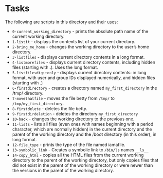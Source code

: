 # Tasks

The following are scripts in this directory and their uses:

* `0-current_working_directory` - prints the absolute path name of the current working directory.
* `1-listit` - displays the contents list of your current directory.
* `2-bring_me_home` - changes the working directory to the user’s home directory.
* `3-listfiles` - displays current directory contents in a long format.
* `4-listmorefiles` - displays current directory contents, including hidden files (starting with .). Uses the long format.
* `5-listfilesdigitonly` - displays current directory contents: in long format, with user and group IDs displayed numerically, and hidden files (starting with .)
* `6-firstdirectory` - creates a directory named `my_first_directory` in the /tmp/ directory.
* `7-movethatfile` - moves the file betty from `/tmp/` to `/tmp/my_first_directory`.
* `8-firstdelete` - deletes the file betty.
* `9-firstdirdeletion` - deletes the directory `my_first_directory`
* `10-back` - changes the working directory to the previous one.
* `11-lists` - lists all files (even ones with names beginning with a period character, which are normally hidden) in the current directory and the parent of the working directory and the /boot directory (in this order), in long format.
* `12-file_type` - prints the type of the file named iamafile. 
* `13-symbolic_link` - Creates a symbolic link to `/bin/ls` names `__ls__`
* `14-copy_html` - copies all the HTML files from the current working directory to the parent of the working directory, but only copies files that did not exist in the parent of the working directory or were newer than the versions in the parent of the working directory.
